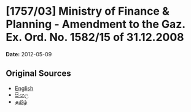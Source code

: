 # [1757/03] Ministry of Finance & Planning - Amendment to the Gaz. Ex. Ord. No. 1582/15 of 31.12.2008

**Date:** 2012-05-09

## Original Sources

- [English](https://documents.gov.lk/view/extra-gazettes/2012/5/1757-03_E.pdf)
- [සිංහල](https://documents.gov.lk/view/extra-gazettes/2012/5/1757-03_S.pdf)
- [தமிழ்](https://documents.gov.lk/view/extra-gazettes/2012/5/1757-03_T.pdf)
